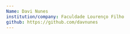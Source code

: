 ```yaml
---
Name: Davi Nunes
institution/company: Faculdade Lourenço Filho
github: https://github.com/davnunes
---
```

